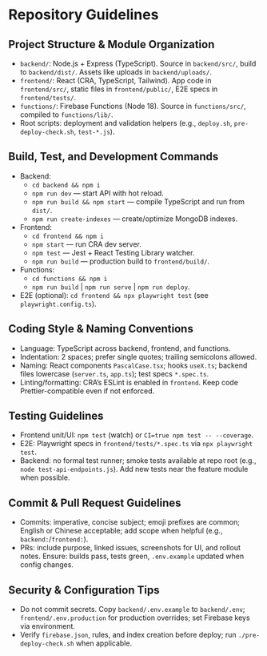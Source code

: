 # Repository Guidelines

## Project Structure & Module Organization
- `backend/`: Node.js + Express (TypeScript). Source in `backend/src/`, build to `backend/dist/`. Assets like uploads in `backend/uploads/`.
- `frontend/`: React (CRA, TypeScript, Tailwind). App code in `frontend/src/`, static files in `frontend/public/`, E2E specs in `frontend/tests/`.
- `functions/`: Firebase Functions (Node 18). Source in `functions/src/`, compiled to `functions/lib/`.
- Root scripts: deployment and validation helpers (e.g., `deploy.sh`, `pre-deploy-check.sh`, `test-*.js`).

## Build, Test, and Development Commands
- Backend:
  - `cd backend && npm i`
  - `npm run dev` — start API with hot reload.
  - `npm run build && npm start` — compile TypeScript and run from `dist/`.
  - `npm run create-indexes` — create/optimize MongoDB indexes.
- Frontend:
  - `cd frontend && npm i`
  - `npm start` — run CRA dev server.
  - `npm test` — Jest + React Testing Library watcher.
  - `npm run build` — production build to `frontend/build/`.
- Functions:
  - `cd functions && npm i`
  - `npm run build` | `npm run serve` | `npm run deploy`.
- E2E (optional): `cd frontend && npx playwright test` (see `playwright.config.ts`).

## Coding Style & Naming Conventions
- Language: TypeScript across backend, frontend, and functions.
- Indentation: 2 spaces; prefer single quotes; trailing semicolons allowed.
- Naming: React components `PascalCase.tsx`; hooks `useX.ts`; backend files lowercase (`server.ts`, `app.ts`); test specs `*.spec.ts`.
- Linting/formatting: CRA’s ESLint is enabled in `frontend`. Keep code Prettier-compatible even if not enforced.

## Testing Guidelines
- Frontend unit/UI: `npm test` (watch) or `CI=true npm test -- --coverage`.
- E2E: Playwright specs in `frontend/tests/*.spec.ts` via `npx playwright test`.
- Backend: no formal test runner; smoke tests available at repo root (e.g., `node test-api-endpoints.js`). Add new tests near the feature module when possible.

## Commit & Pull Request Guidelines
- Commits: imperative, concise subject; emoji prefixes are common; English or Chinese acceptable; add scope when helpful (e.g., `backend:`/`frontend:`).
- PRs: include purpose, linked issues, screenshots for UI, and rollout notes. Ensure: builds pass, tests green, `.env.example` updated when config changes.

## Security & Configuration Tips
- Do not commit secrets. Copy `backend/.env.example` to `backend/.env`; `frontend/.env.production` for production overrides; set Firebase keys via environment.
- Verify `firebase.json`, rules, and index creation before deploy; run `./pre-deploy-check.sh` when applicable.


